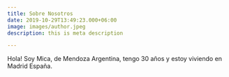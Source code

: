 ```yaml
---
title: Sobre Nosotros
date: 2019-10-29T13:49:23.000+06:00
image: images/author.jpeg
description: this is meta description

---
```

Hola! Soy Mica, de Mendoza Argentina, tengo 30 años y estoy viviendo en Madrid España. 

